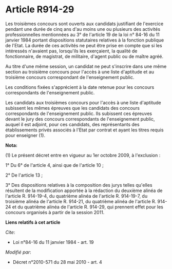 # Article R914-29

Les troisièmes concours sont ouverts aux candidats justifiant de l'exercice pendant une durée de cinq ans d'au moins une ou
plusieurs des activités professionnelles mentionnées au 3° de l'article 19 de la loi n° 84-16 du 11 janvier 1984 portant
dispositions statutaires relatives à la fonction publique de l'Etat. La durée de ces activités ne peut être prise en compte
que si les intéressés n'avaient pas, lorsqu'ils les exerçaient, la qualité de fonctionnaire, de magistrat, de militaire,
d'agent public ou de maître agréé.

Au titre d'une même session, un candidat ne peut s'inscrire dans une même section au troisième concours pour l'accès à une
liste d'aptitude et au troisième concours correspondant de l'enseignement public.

Les conditions fixées s'apprécient à la date retenue pour les concours correspondants de l'enseignement public.

Les candidats aux troisièmes concours pour l'accès à une liste d'aptitude subissent les mêmes épreuves que les candidats des
concours correspondants de l'enseignement public. Ils subissent ces épreuves devant le jury des concours correspondants de
l'enseignement public, auquel il est adjoint, pour ces candidats, des représentants des établissements privés associés à
l'Etat par contrat et ayant les titres requis pour enseigner (1).

**Nota:**

(1) Le présent décret entre en vigueur au 1er octobre 2009, à l'exclusion :

1° Du 6° de l'article 4, ainsi que de l'article 10 ;

2° De l'article 13 ;

3° Des dispositions relatives à la composition des jurys telles qu'elles résultent de la modification apportée à la rédaction
du deuxième alinéa de l'article R. 914-19-4, du quatrième alinéa de l'article R. 914-19-7, du troisième alinéa de l'article
R. 914-21, du quatrième alinéa de l'article R. 914-24 et du quatrième alinéa de l'article R. 914-29, qui prennent effet pour
les concours organisés à partir de la session 2011.

**Liens relatifs à cet article**

_Cite_:

  - Loi n°84-16 du 11 janvier 1984 - art. 19

_Modifié par_:

  - Décret n°2010-571 du 28 mai 2010 - art. 4

